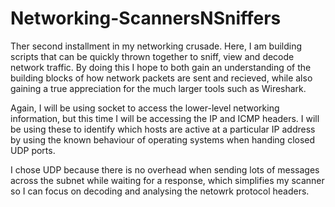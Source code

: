 # Networking-ScannersNSniffers
Ther second installment in my networking crusade. Here, I am building scripts that can be quickly thrown together to sniff, view and decode network traffic. By doing this I hope to both gain an understanding of the building blocks of how network packets are sent and recieved, while also gaining a true appreciation for the much larger tools such as Wireshark.

Again, I will be using socket to access the lower-level networking information, but this time I will be accessing the IP and ICMP headers. I will be using these to identify which hosts are active at a particular IP address by using the known behaviour of operating systems when handing closed UDP ports.

I chose UDP because there is no overhead when sending lots of messages across the subnet while waiting for a response, which simplifies my scanner so I can focus on decoding and analysing the netowrk protocol headers.
